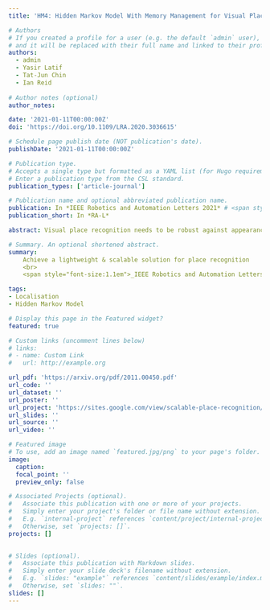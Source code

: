 ```yaml
---
title: 'HM4: Hidden Markov Model With Memory Management for Visual Place Recognition'

# Authors
# If you created a profile for a user (e.g. the default `admin` user), write the username (folder name) here
# and it will be replaced with their full name and linked to their profile.
authors:
  - admin
  - Yasir Latif
  - Tat-Jun Chin
  - Ian Reid
  
# Author notes (optional)
author_notes:

date: '2021-01-11T00:00:00Z'
doi: 'https://doi.org/10.1109/LRA.2020.3036615'

# Schedule page publish date (NOT publication's date).
publishDate: '2021-01-11T00:00:00Z'

# Publication type.
# Accepts a single type but formatted as a YAML list (for Hugo requirements).
# Enter a publication type from the CSL standard.
publication_types: ['article-journal']

# Publication name and optional abbreviated publication name.
publication: In *IEEE Robotics and Automation Letters 2021* # <span style="color:red">**(Best Paper Award)**</span>.
publication_short: In *RA-L*

abstract: Visual place recognition needs to be robust against appearance variability due to natural and man-made causes. Training data collection should thus be an ongoing process to allow continuous appearance changes to be recorded. However, this creates an unboundedly-growing database that poses time and memory scalability challenges for place recognition methods. To tackle the scalability issue for visual place recognition in autonomous driving, we develop a Hidden Markov Model approach with a two-tiered memory management. Our algorithm, dubbed HM 4 , exploits temporal look-ahead to transfer promising candidate images between passive storage and active memory when needed. The inference process takes into account both promising images and a coarse representations of the full database. We show that this allows constant time and space inference for a fixed coverage area. The coarse representations can also be updated incrementally to absorb new data. To further reduce the memory requirements, we derive a compact image representation inspired by Locality Sensitive Hashing (LSH). Through experiments on real world data, we demonstrate the excellent scalability and accuracy of the approach under appearance changes and provide comparisons against state-of-the-art techniques.

# Summary. An optional shortened abstract.
summary: 
    Achieve a lightweight & scalable solution for place recognition
    <br>
    <span style="font-size:1.1em">_IEEE Robotics and Automation Letters 2021_</span>. <span style="color:red;font-size:1.1em">**(Best Paper Award)**</span>.

tags: 
- Localisation
- Hidden Markov Model

# Display this page in the Featured widget?
featured: true

# Custom links (uncomment lines below)
# links:
# - name: Custom Link
#   url: http://example.org

url_pdf: 'https://arxiv.org/pdf/2011.00450.pdf'
url_code: ''
url_dataset: ''
url_poster: ''
url_project: 'https://sites.google.com/view/scalable-place-recognition/home'
url_slides: ''
url_source: ''
url_video: ''

# Featured image
# To use, add an image named `featured.jpg/png` to your page's folder.
image:
  caption: 
  focal_point: ''
  preview_only: false

# Associated Projects (optional).
#   Associate this publication with one or more of your projects.
#   Simply enter your project's folder or file name without extension.
#   E.g. `internal-project` references `content/project/internal-project/index.md`.
#   Otherwise, set `projects: []`.
projects: []
  

# Slides (optional).
#   Associate this publication with Markdown slides.
#   Simply enter your slide deck's filename without extension.
#   E.g. `slides: "example"` references `content/slides/example/index.md`.
#   Otherwise, set `slides: ""`.
slides: []
---
```

